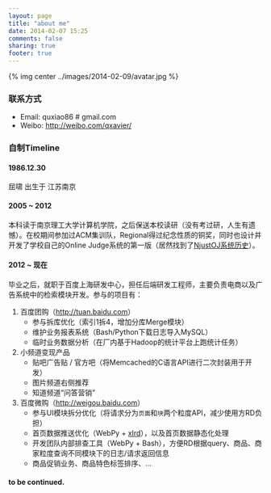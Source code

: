 ```yaml
---
layout: page
title: "about me"
date: 2014-02-07 15:25
comments: false
sharing: true
footer: true
---
```


{% img center ../images/2014-02-09/avatar.jpg %}

### 联系方式

* Email: quxiao86 # gmail.com
* Weibo: <http://weibo.com/qxavier/>

### 自制Timeline

#### 1986.12.30
屈啸 出生于 江苏南京

#### 2005 ~ 2012
本科读于南京理工大学计算机学院，之后保送本校读研（没有考过研，人生有遗憾）。在校期间参加过ACM集训队，Regional得过纪念性质的铜奖，同时也设计并开发了学校自己的Online Judge系统的第一版（居然找到了[NjustOJ系统历史](http://icpc.njust.edu.cn/Home/About)）。

#### 2012 ~ 现在
毕业之后，就职于百度上海研发中心，担任后端研发工程师，主要负责电商以及广告系统中的检索模块开发。参与的项目有：

1. 百度团购（<http://tuan.baidu.com>）
    * 参与拆库优化（索引1拆4，增加分库Merge模块）
    * 维护业务报表系统（Bash/Python下载日志导入MySQL）
    * 临时业务数据分析（在厂内基于Hadoop的统计平台上跑统计任务）
2. 小频道变现产品
    * 贴吧广告贴 / 官方吧（将Memcached的C语言API进行二次封装用于开发）
    * 图片频道右侧推荐
    * 知道频道“问答营销”
3. 百度微购（<http://weigou.baidu.com>）
    * 参与UI模块拆分优化（将请求分为`页面`和`块`两个粒度API，减少使用方RD负担）
    * 首页数据推送优化（WebPy + [xlrd](https://github.com/python-excel/xlrd)），以及首页数据静态化处理
    * 开发团队内部排查工具（WebPy + Bash），方便RD根据query、商品、商家粒度查询不同模块下的日志/请求返回信息
    * 商品促销业务、商品特色标签排序、...

#### to be continued.
